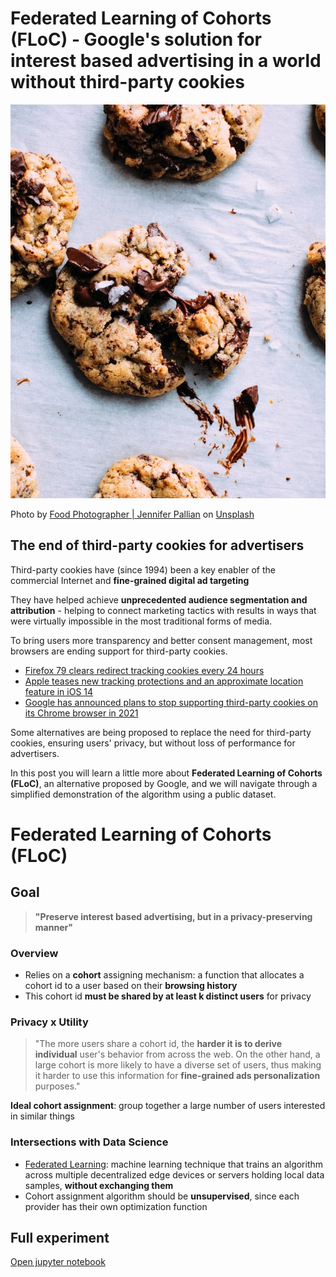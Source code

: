 # Federated Learning of Cohorts (FLoC) - Google's solution for interest based advertising in a world without third-party cookies

![cookies](food-photographer-jennifer-pallian-OfdDiqx8Cz8-unsplash.jpg)

Photo by <a href="https://unsplash.com/@foodess?utm_source=unsplash&utm_medium=referral&utm_content=creditCopyText">Food Photographer | Jennifer Pallian</a> on <a href="/s/photos/cookie?utm_source=unsplash&utm_medium=referral&utm_content=creditCopyText">Unsplash</a>

## The end of third-party cookies for advertisers

Third-party cookies have (since 1994) been a key enabler of the commercial Internet and **fine-grained digital ad targeting**

They have helped achieve **unprecedented audience segmentation and attribution** - helping to connect marketing tactics with results in ways that were virtually impossible in the most traditional forms of media.

To bring users more transparency and better consent management, most browsers are ending support for third-party cookies.

- [Firefox 79 clears redirect tracking cookies every 24 hours](https://venturebeat.com/2020/08/04/mozilla-firefox-79/)
- [Apple teases new tracking protections and an approximate location feature in iOS 14](https://www.theverge.com/2020/6/22/21299407/apple-ios-14-new-privacy-features-data-location-tracking-premissions-wwdc-2020)
- [Google has announced plans to stop supporting third-party cookies on its Chrome browser in 2021](https://blog.chromium.org/2020/01/building-more-private-web-path-towards.html)

Some alternatives are being proposed to replace the need for third-party cookies, ensuring users' privacy, but without loss of performance for advertisers.

In this post you will learn a little more about **Federated Learning of Cohorts (FLoC)**, an alternative proposed by Google, and we will navigate through a simplified demonstration of the algorithm using a public dataset.

# Federated Learning of Cohorts (FLoC)

## Goal
> **"Preserve interest based advertising, but in a privacy-preserving manner"**

### Overview
- Relies on a **cohort** assigning mechanism: a function that allocates a cohort id to a user based on their **browsing history**
- This cohort id **must be shared by at least k distinct users** for privacy

### Privacy x Utility
> "The more users share a cohort id, the **harder it is to derive individual** user's behavior from across the web. On the other hand, a large cohort is more likely to have a diverse set of users, thus making it harder to use this information for **fine-grained ads personalization** purposes."

**Ideal cohort assignment**: group together a large number of users interested in similar things

### Intersections with Data Science
- [Federated Learning](https://federated.withgoogle.com/): machine learning technique that trains an algorithm across multiple decentralized edge devices or servers holding local data samples, **without exchanging them**
- Cohort assignment algorithm should be **unsupervised**, since each provider has their own optimization function

## Full experiment
[Open jupyter notebook](floc_movielens.ipynb)
